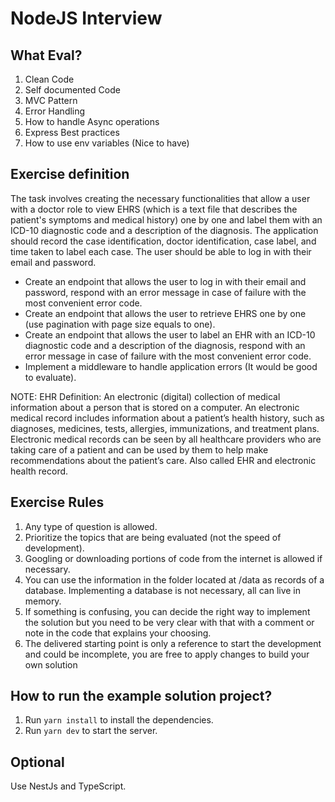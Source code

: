 # NodeJS Interview

## What Eval?

1. Clean Code
2. Self documented Code
3. MVC Pattern
4. Error Handling
5. How to handle Async operations
6. Express Best practices
7. How to use env variables (Nice to have)

## Exercise definition

The task involves creating the necessary functionalities that allow a user with a doctor role to view EHRS (which is a text file that describes the patient's symptoms and medical history) one by one and label them with an ICD-10 diagnostic code and a description of the diagnosis. The application should record the case identification, doctor identification, case label, and time taken to label each case. The user should be able to log in with their email and password.

- Create an endpoint that allows the user to log in with their email and password, respond with an error message in case of failure with the most convenient error code.
- Create an endpoint that allows the user to retrieve EHRS one by one (use pagination with page size equals to one).
- Create an endpoint that allows the user to label an EHR with an ICD-10 diagnostic code and a description of the diagnosis, respond with an error message in case of failure with the most convenient error code.
- Implement a middleware to handle application errors (It would be good to evaluate).

NOTE:
EHR Definition: An electronic (digital) collection of medical information about a person that is stored on a computer. An electronic medical record includes information about a patient’s health history, such as diagnoses, medicines, tests, allergies, immunizations, and treatment plans. Electronic medical records can be seen by all healthcare providers who are taking care of a patient and can be used by them to help make recommendations about the patient’s care. Also called EHR and electronic health record.

## Exercise Rules

1. Any type of question is allowed.
2. Prioritize the topics that are being evaluated (not the speed of development).
3. Googling or downloading portions of code from the internet is allowed if necessary.
4. You can use the information in the folder located at /data as records of a database. Implementing a database is not necessary, all can live in memory.
5. If something is confusing, you can decide the right way to implement the solution but you need to be very clear with that with a comment or note in the code that explains your choosing.
6. The delivered starting point is only a reference to start the development and could be incomplete, you are free to apply changes to build your own solution

## How to run the example solution project?

1. Run `yarn install` to install the dependencies.
2. Run `yarn dev` to start the server.

## Optional

Use NestJs and TypeScript.
